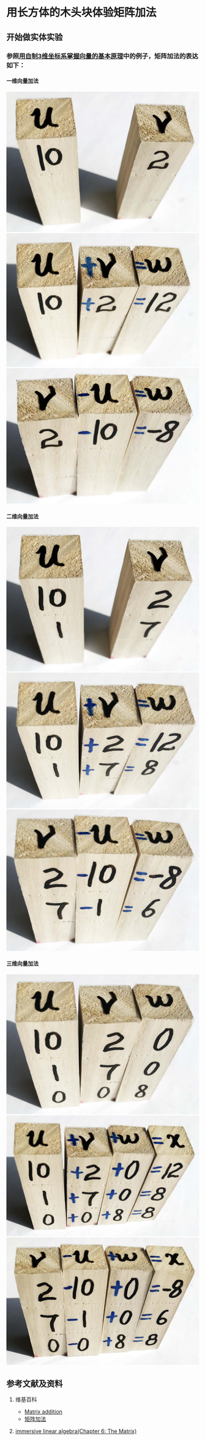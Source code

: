 # 用长方体的木头块体验矩阵加法

## 开始做实体实验

### 参照[用自制3维坐标系掌握向量的基本原理](https://gitee.com/quanbinn/Learn-Mathematical-Olympiad-The-Interactive-Way/blob/master/chapters/%E7%BA%BF%E6%80%A7%E4%BB%A3%E6%95%B0/%E5%90%91%E9%87%8F/%E7%94%A8%E8%87%AA%E5%88%B63%E7%BB%B4%E5%9D%90%E6%A0%87%E7%B3%BB%E6%8E%8C%E6%8F%A1%E5%90%91%E9%87%8F%E7%9A%84%E5%9F%BA%E6%9C%AC%E5%8E%9F%E7%90%86.md#%E7%94%A8%E8%87%AA%E5%88%B63%E7%BB%B4%E5%9D%90%E6%A0%87%E7%B3%BB%E6%8E%8C%E6%8F%A1%E5%90%91%E9%87%8F%E7%9A%84%E5%9F%BA%E6%9C%AC%E5%8E%9F%E7%90%86)中的例子，矩阵加法的表达如下：

#### 一维向量加法
![](/images/线性代数/矩阵/用长方体的木头块体验矩阵加法/1a1.jpg)
![](/images/线性代数/矩阵/用长方体的木头块体验矩阵加法/1a2.jpg)
![](/images/线性代数/矩阵/用长方体的木头块体验矩阵加法/1a3.jpg)

#### 二维向量加法
![](/images/线性代数/矩阵/用长方体的木头块体验矩阵加法/2a1.jpg)
![](/images/线性代数/矩阵/用长方体的木头块体验矩阵加法/2a2.jpg)
![](/images/线性代数/矩阵/用长方体的木头块体验矩阵加法/2a3.jpg)

#### 三维向量加法
![](/images/线性代数/矩阵/用长方体的木头块体验矩阵加法/3a1.jpg)
![](/images/线性代数/矩阵/用长方体的木头块体验矩阵加法/3a2.jpg)
![](/images/线性代数/矩阵/用长方体的木头块体验矩阵加法/3a3.jpg)

## 参考文献及资料

1. 维基百科
	- [Matrix addition](https://en.wikipedia.org/wiki/Matrix_addition) 
	- [矩阵加法](https://zh.wikipedia.org/wiki/%E7%9F%A9%E9%99%A3%E5%8A%A0%E6%B3%95) 

2. [immersive linear algebra(Chapter 6: The Matrix)](http://immersivemath.com/ila/ch06_matrices/ch06.html)
